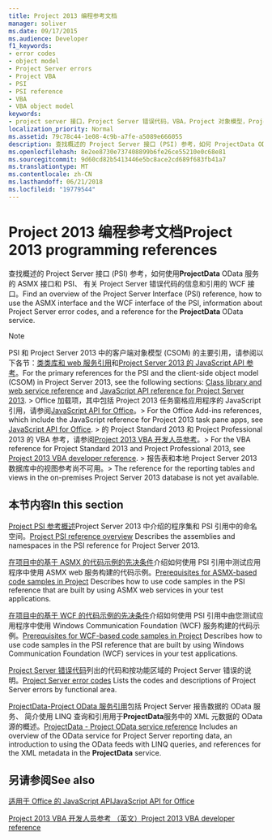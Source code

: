 ```yaml
---
title: Project 2013 编程参考文档
manager: soliver
ms.date: 09/17/2015
ms.audience: Developer
f1_keywords:
- error codes
- object model
- Project Server errors
- Project VBA
- PSI
- PSI reference
- VBA
- VBA object model
keywords:
- project server 接口，Project Server 错误代码，VBA，Project 对象模型，Project 2013 平台，Visual Basic for Applications Project 对象模型，对象模型，Project VBA、 Project Server、 PSI 引用 PSI
localization_priority: Normal
ms.assetid: 79c78c44-1e08-4c9b-a7fe-a5089e666055
description: 查找概述的 Project Server 接口 (PSI) 参考，如何 ProjectData OData 服务中使用 ASMX 接口和 PSI、 有关 Project Server 错误代码的信息和引用的 WCF 接口。
ms.openlocfilehash: 8e2ee8730e737408899b6fe26ce55210e0c68e81
ms.sourcegitcommit: 9d60cd82b5413446e5bc8ace2cd689f683fb41a7
ms.translationtype: MT
ms.contentlocale: zh-CN
ms.lasthandoff: 06/21/2018
ms.locfileid: "19779544"
---
```

# <a name="project-2013-programming-references"></a><span data-ttu-id="5d3af-104">Project 2013 编程参考文档</span><span class="sxs-lookup"><span data-stu-id="5d3af-104">Project 2013 programming references</span></span>

<span data-ttu-id="5d3af-105">查找概述的 Project Server 接口 (PSI) 参考，如何使用**ProjectData** OData 服务的 ASMX 接口和 PSI、 有关 Project Server 错误代码的信息和引用的 WCF 接口。</span><span class="sxs-lookup"><span data-stu-id="5d3af-105">Find an overview of the Project Server Interface (PSI) reference, how to use the ASMX interface and the WCF interface of the PSI, information about Project Server error codes, and a reference for the **ProjectData** OData service.</span></span> 
  
> [!NOTE]
> <span data-ttu-id="5d3af-106">PSI 和 Project Server 2013 中的客户端对象模型 (CSOM) 的主要引用，请参阅以下各节：[类类库和 web 服务引用](http://msdn.microsoft.com/library/ef1830e0-3c9a-4f98-aa0a-5556c298e7d1%28Office.15%29.aspx)和[Project Server 2013 的 JavaScript API 参考](javascript-library-and-rest-reference-for-project-server-2013.md)。</span><span class="sxs-lookup"><span data-stu-id="5d3af-106">For the primary references for the PSI and the client-side object model (CSOM) in Project Server 2013, see the following sections: [Class library and web service reference](http://msdn.microsoft.com/library/ef1830e0-3c9a-4f98-aa0a-5556c298e7d1%28Office.15%29.aspx) and [JavaScript API reference for Project Server 2013](javascript-library-and-rest-reference-for-project-server-2013.md).</span></span> <span data-ttu-id="5d3af-107">> Office 加载项，其中包括 Project 2013 任务窗格应用程序的 JavaScript 引用，请参阅[JavaScript API for Office](http://msdn.microsoft.com/en-us/library/fp142185.aspx)。</span><span class="sxs-lookup"><span data-stu-id="5d3af-107">> For the Office Add-ins references, which include the JavaScript reference for Project 2013 task pane apps, see [JavaScript API for Office](http://msdn.microsoft.com/en-us/library/fp142185.aspx).</span></span> <span data-ttu-id="5d3af-108">> 的 Project Standard 2013 和 Project Professional 2013 的 VBA 参考，请参阅[Project 2013 VBA 开发人员参考](http://msdn.microsoft.com/en-us/library/jj235035.aspx)。</span><span class="sxs-lookup"><span data-stu-id="5d3af-108">> For the VBA reference for Project Standard 2013 and Project Professional 2013, see [Project 2013 VBA developer reference](http://msdn.microsoft.com/en-us/library/jj235035.aspx).</span></span> <span data-ttu-id="5d3af-109">> 报告表和本地 Project Server 2013 数据库中的视图参考尚不可用。</span><span class="sxs-lookup"><span data-stu-id="5d3af-109">> The reference for the reporting tables and views in the on-premises Project Server 2013 database is not yet available.</span></span> 
  
## <a name="in-this-section"></a><span data-ttu-id="5d3af-110">本节内容</span><span class="sxs-lookup"><span data-stu-id="5d3af-110">In this section</span></span>

<span data-ttu-id="5d3af-111">[Project PSI 参考概述](project-psi-reference-overview.md)Project Server 2013 中介绍的程序集和 PSI 引用中的命名空间。</span><span class="sxs-lookup"><span data-stu-id="5d3af-111">[Project PSI reference overview](project-psi-reference-overview.md) Describes the assemblies and namespaces in the PSI reference for Project Server 2013.</span></span> 
  
<span data-ttu-id="5d3af-112">[在项目中的基于 ASMX 的代码示例的先决条件](prerequisites-for-asmx-based-code-samples-in-project.md)介绍如何使用 PSI 引用中测试应用程序中使用 ASMX web 服务构建的代码示例。</span><span class="sxs-lookup"><span data-stu-id="5d3af-112">[Prerequisites for ASMX-based code samples in Project](prerequisites-for-asmx-based-code-samples-in-project.md) Describes how to use code samples in the PSI reference that are built by using ASMX web services in your test applications.</span></span> 
  
<span data-ttu-id="5d3af-113">[在项目中的基于 WCF 的代码示例的先决条件](prerequisites-for-wcf-based-code-samples-in-project.md)介绍如何使用 PSI 引用中由您测试应用程序中使用 Windows Communication Foundation (WCF) 服务构建的代码示例。</span><span class="sxs-lookup"><span data-stu-id="5d3af-113">[Prerequisites for WCF-based code samples in Project](prerequisites-for-wcf-based-code-samples-in-project.md) Describes how to use code samples in the PSI reference that are built by using Windows Communication Foundation (WCF) services in your test applications.</span></span> 
  
<span data-ttu-id="5d3af-114">[Project Server 错误代码](project-server-error-codes.md)列出的代码和按功能区域的 Project Server 错误的说明。</span><span class="sxs-lookup"><span data-stu-id="5d3af-114">[Project Server error codes](project-server-error-codes.md) Lists the codes and descriptions of Project Server errors by functional area.</span></span> 
  
<span data-ttu-id="5d3af-115">[ProjectData-Project OData 服务引用](https://msdn.microsoft.com/en-us/library/office/jj163015.aspx)包括 Project Server 报告数据的 OData 服务、 简介使用 LINQ 查询和引用用于**ProjectData**服务中的 XML 元数据的 OData 源的概述。</span><span class="sxs-lookup"><span data-stu-id="5d3af-115">[ProjectData - Project OData service reference](https://msdn.microsoft.com/en-us/library/office/jj163015.aspx) Includes an overview of the OData service for Project Server reporting data, an introduction to using the OData feeds with LINQ queries, and references for the XML metadata in the **ProjectData** service.</span></span> 
  
## <a name="see-also"></a><span data-ttu-id="5d3af-116">另请参阅</span><span class="sxs-lookup"><span data-stu-id="5d3af-116">See also</span></span>



[<span data-ttu-id="5d3af-117">适用于 Office 的 JavaScript API</span><span class="sxs-lookup"><span data-stu-id="5d3af-117">JavaScript API for Office</span></span>](http://msdn.microsoft.com/en-us/library/fp142185.aspx)
  
[<span data-ttu-id="5d3af-118">Project 2013 VBA 开发人员参考 （英文）</span><span class="sxs-lookup"><span data-stu-id="5d3af-118">Project 2013 VBA developer reference</span></span>](http://msdn.microsoft.com/en-us/library/jj235035.aspx)

